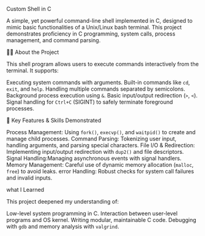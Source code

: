 

 Custom Shell in C

A simple, yet powerful command-line shell implemented in C, designed to mimic basic functionalities of a Unix/Linux bash terminal. This project demonstrates proficiency in C programming, system calls, process management, and command parsing.



 🧑‍💻 About the Project

This shell program allows users to execute commands interactively from the terminal. It supports:

 Executing system commands with arguments.
 Built-in commands like `cd`, `exit`, and `help`.
 Handling multiple commands separated by semicolons.
 Background process execution using `&`.
 Basic input/output redirection (`>`, `<`).
 Signal handling for `Ctrl+C` (SIGINT) to safely terminate foreground processes.



 🔧 Key Features & Skills Demonstrated

Process Management: Using `fork()`, `execvp()`, and `waitpid()` to create and manage child processes.
Command Parsing: Tokenizing user input, handling arguments, and parsing special characters.
File I/O & Redirection: Implementing input/output redirection with `dup2()` and file descriptors.
Signal Handling:Managing asynchronous events with signal handlers.
Memory Management: Careful use of dynamic memory allocation (`malloc`, `free`) to avoid leaks.
error Handling: Robust checks for system call failures and invalid inputs.



what I Learned

This project deepened my understanding of:

 Low-level system programming in C.
 Interaction between user-level programs and OS kernel.
 Writing modular, maintainable C code.
 Debugging with `gdb` and memory analysis with `valgrind`.




